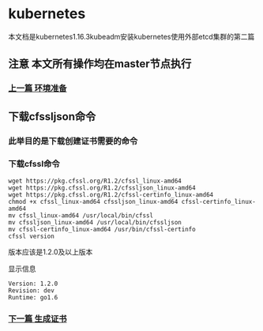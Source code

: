# kubernetes

本文档是kubernetes1.16.3kubeadm安装kubernetes使用外部etcd集群的第二篇

## 注意 本文所有操作均在master节点执行

### [上一篇  环境准备](https://github.com/mytting/kubernetes/blob/master/A-%E4%BA%8C%E8%BF%9B%E5%88%B6%E5%AE%89%E8%A3%85Kubernetes/v1.16.1-A%20%E7%8E%AF%E5%A2%83%E5%87%86%E5%A4%87.md)

## 下载cfssljson命令

### 此举目的是下载创建证书需要的命令

### 下载cfssl命令

```
wget https://pkg.cfssl.org/R1.2/cfssl_linux-amd64
wget https://pkg.cfssl.org/R1.2/cfssljson_linux-amd64
wget https://pkg.cfssl.org/R1.2/cfssl-certinfo_linux-amd64
chmod +x cfssl_linux-amd64 cfssljson_linux-amd64 cfssl-certinfo_linux-amd64
mv cfssl_linux-amd64 /usr/local/bin/cfssl
mv cfssljson_linux-amd64 /usr/local/bin/cfssljson
mv cfssl-certinfo_linux-amd64 /usr/bin/cfssl-certinfo
cfssl version
```

版本应该是1.2.0及以上版本

显示信息

```
Version: 1.2.0
Revision: dev
Runtime: go1.6
```

### [下一篇   生成证书](https://github.com/mytting/kubernetes/blob/master/A-%E4%BA%8C%E8%BF%9B%E5%88%B6%E5%AE%89%E8%A3%85Kubernetes/v1.16.1-C%20%E7%94%9F%E6%88%90%E8%AF%81%E4%B9%A6.md)

